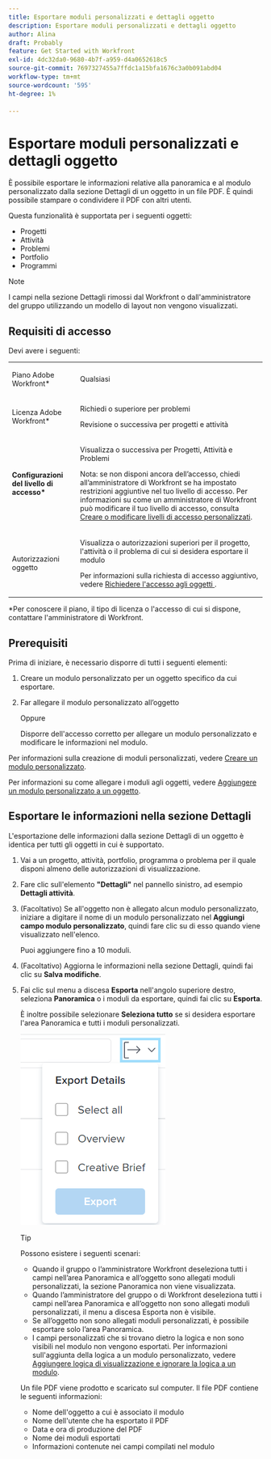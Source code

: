 ```yaml
---
title: Esportare moduli personalizzati e dettagli oggetto
description: Esportare moduli personalizzati e dettagli oggetto
author: Alina
draft: Probably
feature: Get Started with Workfront
exl-id: 4dc32da0-9680-4b7f-a959-d4a0652618c5
source-git-commit: 7697327455a7ffdc1a15bfa1676c3a0b091abd04
workflow-type: tm+mt
source-wordcount: '595'
ht-degree: 1%

---
```


# Esportare moduli personalizzati e dettagli oggetto

È possibile esportare le informazioni relative alla panoramica e al modulo personalizzato dalla sezione Dettagli di un oggetto in un file PDF. È quindi possibile stampare o condividere il PDF con altri utenti.

Questa funzionalità è supportata per i seguenti oggetti:

* Progetti
* Attività
* Problemi
* Portfolio
* Programmi

<!--
* Billing records</p> <p>After you open a billing record on a project, you can use the Details area to attach a custom form to the record and fill it out. You can also export billing record information from the Details area.</p> </li>
  -->

>[!NOTE]
>
>I campi nella sezione Dettagli rimossi dal Workfront o dall&#39;amministratore del gruppo utilizzando un modello di layout non vengono visualizzati.

## Requisiti di accesso

Devi avere i seguenti:

<table style="table-layout:auto"> 
 <col> 
 <col> 
 <tbody> 
  <tr> 
   <td role="rowheader"> <p>Piano Adobe Workfront*</p> </td> 
   <td>Qualsiasi</td> 
  </tr> 
  <tr> 
   <td role="rowheader"> <p>Licenza Adobe Workfront*</p> </td> 
   <td> <p>Richiedi o superiore per problemi</p> <p>Revisione o successiva per progetti e attività</p> </td> 
  </tr> 
  <tr data-mc-conditions=""> 
   <td role="rowheader"><strong>Configurazioni del livello di accesso*</strong> </td> 
   <td> <p>Visualizza o successiva per Progetti, Attività e Problemi</p> <p>Nota: se non disponi ancora dell’accesso, chiedi all’amministratore di Workfront se ha impostato restrizioni aggiuntive nel tuo livello di accesso. Per informazioni su come un amministratore di Workfront può modificare il tuo livello di accesso, consulta <a href="../../administration-and-setup/add-users/configure-and-grant-access/create-modify-access-levels.md" class="MCXref xref">Creare o modificare livelli di accesso personalizzati</a>.</p> </td> 
  </tr> 
  <tr data-mc-conditions=""> 
   <td role="rowheader"> <p>Autorizzazioni oggetto</p> </td> 
   <td> <p>Visualizza o autorizzazioni superiori per il progetto, l'attività o il problema di cui si desidera esportare il modulo</p> <p>Per informazioni sulla richiesta di accesso aggiuntivo, vedere <a href="../../workfront-basics/grant-and-request-access-to-objects/request-access.md" class="MCXref xref">Richiedere l'accesso agli oggetti </a>.</p> </td> 
  </tr> 
 </tbody> 
</table>

&#42;Per conoscere il piano, il tipo di licenza o l&#39;accesso di cui si dispone, contattare l&#39;amministratore di Workfront.

## Prerequisiti

Prima di iniziare, è necessario disporre di tutti i seguenti elementi:

1. Creare un modulo personalizzato per un oggetto specifico da cui esportare.
1. Far allegare il modulo personalizzato all’oggetto

   Oppure

   Disporre dell&#39;accesso corretto per allegare un modulo personalizzato e modificare le informazioni nel modulo.

Per informazioni sulla creazione di moduli personalizzati, vedere [Creare un modulo personalizzato](/help/quicksilver/administration-and-setup/customize-workfront/create-manage-custom-forms/form-designer/design-a-form/design-a-form.md).

Per informazioni su come allegare i moduli agli oggetti, vedere [Aggiungere un modulo personalizzato a un oggetto](../../workfront-basics/work-with-custom-forms/add-a-custom-form-to-an-object.md).

## Esportare le informazioni nella sezione Dettagli

L&#39;esportazione delle informazioni dalla sezione Dettagli di un oggetto è identica per tutti gli oggetti in cui è supportato.

1. Vai a un progetto, attività, portfolio, programma o problema per il quale disponi almeno delle autorizzazioni di visualizzazione.
1. Fare clic sull&#39;elemento **&quot;Dettagli&quot;** nel pannello sinistro, ad esempio **Dettagli attività**.
1. (Facoltativo) Se all&#39;oggetto non è allegato alcun modulo personalizzato, iniziare a digitare il nome di un modulo personalizzato nel **Aggiungi campo modulo personalizzato**, quindi fare clic su di esso quando viene visualizzato nell&#39;elenco.

   Puoi aggiungere fino a 10 moduli.

1. (Facoltativo) Aggiorna le informazioni nella sezione Dettagli, quindi fai clic su **Salva modifiche**.
1. Fai clic sul menu a discesa **Esporta** nell&#39;angolo superiore destro, seleziona **Panoramica** o i moduli da esportare, quindi fai clic su **Esporta**.

   È inoltre possibile selezionare **Seleziona tutto** se si desidera esportare l&#39;area Panoramica e tutti i moduli personalizzati.

   ![](assets/export-custom-form-button-menu.png)

   >[!TIP]
   >
   >Possono esistere i seguenti scenari:
   >
   >   
   >   
   >   * Quando il gruppo o l’amministratore Workfront deseleziona tutti i campi nell’area Panoramica e all’oggetto sono allegati moduli personalizzati, la sezione Panoramica non viene visualizzata.
   >   * Quando l’amministratore del gruppo o di Workfront deseleziona tutti i campi nell’area Panoramica e all’oggetto non sono allegati moduli personalizzati, il menu a discesa Esporta non è visibile.
   >   * Se all’oggetto non sono allegati moduli personalizzati, è possibile esportare solo l’area Panoramica.
   >   * I campi personalizzati che si trovano dietro la logica e non sono visibili nel modulo non vengono esportati. Per informazioni sull&#39;aggiunta della logica a un modulo personalizzato, vedere [Aggiungere logica di visualizzazione e ignorare la logica a un modulo](/help/quicksilver/administration-and-setup/customize-workfront/create-manage-custom-forms/form-designer/design-a-form/display-skip-logic-form-designer.md).
   >   
   >

   Un file PDF viene prodotto e scaricato sul computer. Il file PDF contiene le seguenti informazioni:

   * Nome dell&#39;oggetto a cui è associato il modulo
   * Nome dell&#39;utente che ha esportato il PDF
   * Data e ora di produzione del PDF
   * Nome dei moduli esportati
   * Informazioni contenute nei campi compilati nel modulo
